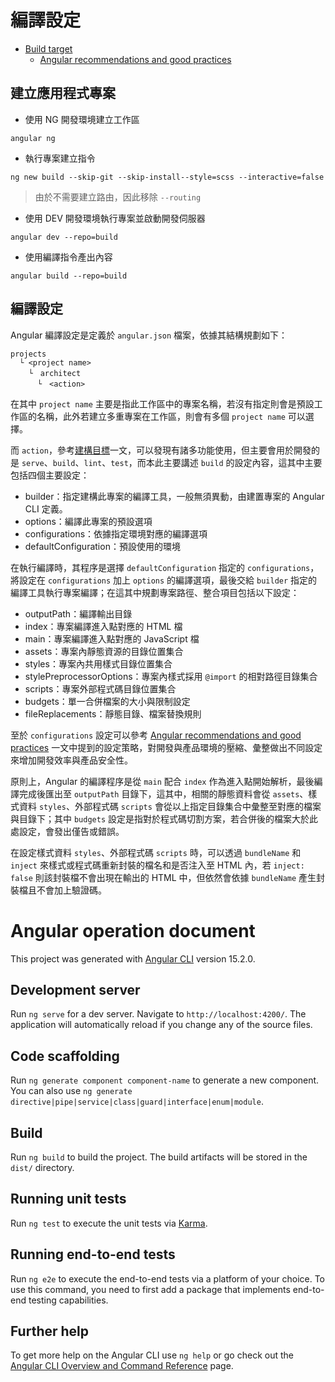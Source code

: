 # 編譯設定

+ [Build target](https://angular.tw/guide/workspace-config#build-configs)
    - [Angular recommendations and good practices](https://medium.com/nerd-for-tech/angular-recommendations-and-good-practices-d4b732965cad)

## 建立應用程式專案

+ 使用 NG 開發環境建立工作區
```
angular ng
```

+ 執行專案建立指令
```
ng new build --skip-git --skip-install--style=scss --interactive=false
```
> 由於不需要建立路由，因此移除 ```--routing```

+ 使用 DEV 開發環境執行專案並啟動開發伺服器
```
angular dev --repo=build
```

+ 使用編譯指令產出內容
```
angular build --repo=build
```

## 編譯設定

Angular 編譯設定是定義於 ```angular.json``` 檔案，依據其結構規劃如下：

```
projects
  └ <project name>
    └　architect
      └　<action>
```

在其中 ```project name``` 主要是指此工作區中的專案名稱，若沒有指定則會是預設工作區的名稱，此外若建立多重專案在工作區，則會有多個 ```project name``` 可以選擇。

而 ```action```，參考[建構目標](https://angular.tw/guide/workspace-config#configuring-builder-targets)一文，可以發現有諸多功能使用，但主要會用於開發的是 ```serve```、```build```、```lint```、```test```，而本此主要講述 ```build``` 的設定內容，這其中主要包括四個主要設定：

+ builder：指定建構此專案的編譯工具，一般無須異動，由建置專案的 Angular CLI 定義。
+ options：編譯此專案的預設選項
+ configurations：依據指定環境對應的編譯選項
+ defaultConfiguration：預設使用的環境

在執行編譯時，其程序是選擇 ```defaultConfiguration``` 指定的 ```configurations```，將設定在 ```configurations``` 加上 ```options``` 的編譯選項，最後交給 ```builder``` 指定的編譯工具執行專案編譯；在這其中規劃專案路徑、整合項目包括以下設定：

+ outputPath：編譯輸出目錄
+ index：專案編譯進入點對應的 HTML 檔
+ main：專案編譯進入點對應的 JavaScript 檔
+ assets：專案內靜態資源的目錄位置集合
+ styles：專案內共用樣式目錄位置集合
+ stylePreprocessorOptions：專案內樣式採用 ```@import``` 的相對路徑目錄集合
+ scripts：專案外部程式碼目錄位置集合
+ budgets：單一合併檔案的大小與限制設定
+ fileReplacements：靜態目錄、檔案替換規則

至於 ```configurations``` 設定可以參考 [Angular recommendations and good practices](https://medium.com/nerd-for-tech/angular-recommendations-and-good-practices-d4b732965cad) 一文中提到的設定策略，對開發與產品環境的壓縮、彙整做出不同設定來增加開發效率與產品安全性。

原則上，Angular 的編譯程序是從 ```main``` 配合 ```index``` 作為進入點開始解析，最後編譯完成後匯出至 ```outputPath``` 目錄下，這其中，相關的靜態資料會從 ```assets```、樣式資料 ```styles```、外部程式碼 ```scripts``` 會從以上指定目錄集合中彙整至對應的檔案與目錄下；其中 ```budgets``` 設定是指對於程式碼切割方案，若合併後的檔案大於此處設定，會發出僅告或錯誤。

在設定樣式資料 ```styles```、外部程式碼 ```scripts``` 時，可以透過 ```bundleName``` 和 ```inject``` 來樣式或程式碼重新封裝的檔名和是否注入至 HTML 內，若 ```inject: false``` 則該封裝檔不會出現在輸出的 HTML 中，但依然會依據 ```bundleName``` 產生封裝檔且不會加上驗證碼。

# Angular operation document

This project was generated with [Angular CLI](https://github.com/angular/angular-cli) version 15.2.0.

## Development server

Run `ng serve` for a dev server. Navigate to `http://localhost:4200/`. The application will automatically reload if you change any of the source files.

## Code scaffolding

Run `ng generate component component-name` to generate a new component. You can also use `ng generate directive|pipe|service|class|guard|interface|enum|module`.

## Build

Run `ng build` to build the project. The build artifacts will be stored in the `dist/` directory.

## Running unit tests

Run `ng test` to execute the unit tests via [Karma](https://karma-runner.github.io).

## Running end-to-end tests

Run `ng e2e` to execute the end-to-end tests via a platform of your choice. To use this command, you need to first add a package that implements end-to-end testing capabilities.

## Further help

To get more help on the Angular CLI use `ng help` or go check out the [Angular CLI Overview and Command Reference](https://angular.io/cli) page.
